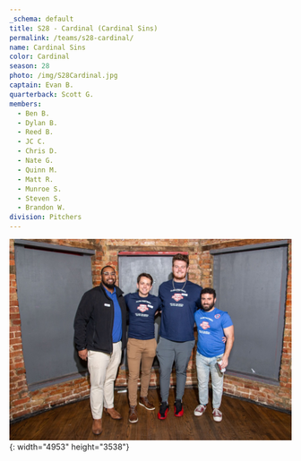 ```yaml
---
_schema: default
title: S28 - Cardinal (Cardinal Sins)
permalink: /teams/s28-cardinal/
name: Cardinal Sins
color: Cardinal
season: 28
photo: /img/S28Cardinal.jpg
captain: Evan B.
quarterback: Scott G.
members:
  - Ben B.
  - Dylan B.
  - Reed B.
  - JC C.
  - Chris D.
  - Nate G.
  - Quinn M.
  - Matt R.
  - Munroe S.
  - Steven S.
  - Brandon W.
division: Pitchers
---
```

![](/img/da2-7066.jpg){: width="4953" height="3538"}